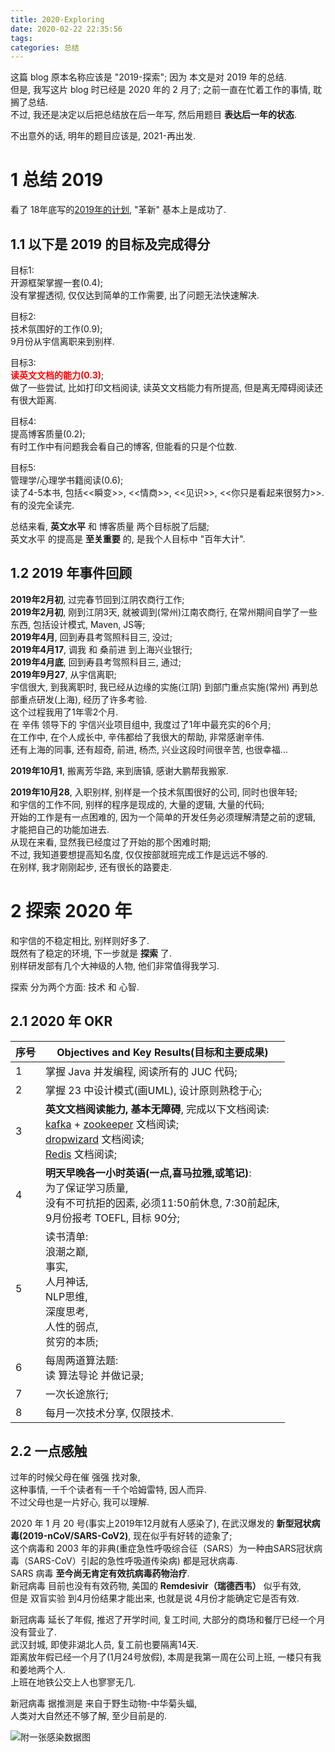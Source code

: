```yaml
---
title: 2020-Exploring
date: 2020-02-22 22:35:56
tags:
categories: 总结
---
```


这篇 blog 原本名称应该是 "2019-探索";
因为 本文是对 2019 年的总结.  
但是, 我写这片 blog 时已经是 2020 年的 2 月了;
之前一直在忙着工作的事情, 耽搁了总结.  
不过, 我还是决定以后把总结放在后一年写, 然后用题目 **表达后一年的状态**.  

不出意外的话, 明年的题目应该是, 2021-再出发.

# 1 总结 2019  

看了 18年底写的[2019年的计划](https://mitrecx.github.io/2018/12/31/2018-%E9%9D%A9%E6%96%B0/), "革新" 基本上是成功了.  

## 1.1 以下是 2019 的目标及完成得分

目标1:   
开源框架掌握一套(0.4);   
没有掌握透彻, 仅仅达到简单的工作需要, 出了问题无法快速解决.  

目标2:   
技术氛围好的工作(0.9);  
9月份从宇信离职来到别样.  

目标3:   
**<font color=red>读英文文档的能力(0.3)</font>**;  
做了一些尝试, 比如打印文档阅读, 读英文文档能力有所提高, 但是离无障碍阅读还有很大距离.  

目标4:   
提高博客质量(0.2);  
有时工作中有问题我会看自己的博客, 但能看的只是个位数.  

目标5:   
管理学/心理学书籍阅读(0.6);  
读了4-5本书, 包括<<瞬变>>, <<情商>>, <<见识>>, <<你只是看起来很努力>>.  有的没完全读完.  

总结来看, **英文水平** 和 博客质量 两个目标脱了后腿;  
英文水平 的提高是 **至关重要** 的, 是我个人目标中 "百年大计".  

## 1.2 2019 年事件回顾  

**2019年2月初**, 过完春节回到江阴农商行工作;  
**2019年2月初**, 刚到江阴3天, 就被调到(常州)江南农商行, 在常州期间自学了一些东西, 包括设计模式, Maven, JS等;  
**2019年4月**, 回到寿县考驾照科目三, 没过;  
**2019年4月17**, 调我 和 桑前进 到上海兴业银行;  
**2019年4月底**, 回到寿县考驾照科目三, 通过;  
**2019年9月27**, 从宇信离职;  
宇信很大, 到我离职时, 我已经从边缘的实施(江阴) 到部门重点实施(常州) 再到总部重点研发(上海), 经历了许多考验.  
这个过程我用了1年零2个月.  
在 辛伟 领导下的 宇信兴业项目组中, 我度过了1年中最充实的6个月;  
在工作中, 在个人成长中, 辛伟都给了我很大的帮助, 非常感谢辛伟.  
还有上海的同事, 还有超奇, 前进, 杨杰, 兴业这段时间很辛苦, 也很幸福...  

**2019年10月1**, 搬离芳华路, 来到唐镇, 感谢大鹏帮我搬家.  

**2019年10月28**, 入职别样, 别样是一个技术氛围很好的公司, 同时也很年轻;    
和宇信的工作不同, 别样的程序是现成的, 大量的逻辑, 大量的代码;  
开始的工作是有一点困难的, 因为一个简单的开发任务必须理解清楚之前的逻辑, 才能把自己的功能加进去.  
从现在来看, 显然我已经度过了开始的那个困难时期;  
不过, 我知道要想提高知名度, 仅仅按部就班完成工作是远远不够的.  
在别样, 我才刚刚起步, 还有很长的路要走.  

# 2 探索 2020 年  

和宇信的不稳定相比, 别样则好多了.  
既然有了稳定的环境, 下一步就是 **探索** 了.  
别样研发部有几个大神级的人物, 他们非常值得我学习.  

探索 分为两个方面: 技术 和 心智.  

## 2.1 2020 年 OKR  

|序号|Objectives and Key Results(目标和主要成果)|
|--|--|
|1| 掌握 Java 并发编程, 阅读所有的 JUC 代码;  |
|2| 掌握 23 中设计模式(画UML), 设计原则熟稔于心;  |
|3| **英文文档阅读能力, 基本无障碍**, 完成以下文档阅读:  <br>[kafka](https://kafka.apache.org/) + [zookeeper](https://zookeeper.apache.org/) 文档阅读;  <br>[dropwizard](https://www.dropwizard.io/) 文档阅读;  <br>[Redis](https://redis.io/) 文档阅读;  |
|4| **明天早晚各一小时英语(一点,喜马拉雅,或笔记)**:    <br>为了保证学习质量,  <br>没有不可抗拒的因素, 必须11:50前休息, 7:30前起床,    <br>9月份报考 TOEFL, 目标 90分;  |
|5| 读书清单:   <br>浪潮之巅,  <br>事实,  <br>人月神话,  <br>NLP思维,  <br>深度思考,  <br>人性的弱点,<br>贫穷的本质;  |
|6| 每周两道算法题:   <br>读 算法导论 并做记录;  |
|7| 一次长途旅行;  |
|8| 每月一次技术分享, 仅限技术.  |

## 2.2 一点感触  
过年的时候父母在催 强强 找对象,  
这种事情, 一千个读者有一千个哈姆雷特, 因人而异.  
不过父母也是一片好心, 我可以理解.  

2020 年 1 月 20 号(事实上2019年12月就有人感染了), 在武汉爆发的 **新型冠状病毒(2019-nCoV/SARS-CoV2)**, 现在似乎有好转的迹象了;  
这个病毒和 2003 年的非典(重症急性呼吸综合征（SARS）为一种由SARS冠状病毒（SARS-CoV）引起的急性呼吸道传染病) 都是冠状病毒.  
SARS 病毒 **至今尚无肯定有效抗病毒药物治疗**.  
新冠病毒 目前也没有有效药物, 美国的 **Remdesivir（瑞德西韦）** 似乎有效,   
但是 双盲实验 到4月份结果才能出来, 也就是说 4月份才能确定它是否有效.  

新冠病毒 延长了年假, 推迟了开学时间, 复工时间, 大部分的商场和餐厅已经一个月没有营业了.  
武汉封城, 即使非湖北人员, 复工前也要隔离14天.  
距离放年假已经一个月了(1月24号放假), 本周是我第一周在公司上班, 一楼只有我和姜地两个人.  
上班在地铁公交上人也寥寥无几.  

新冠病毒 据推测是 来自于野生动物-中华菊头蝠,  
人类对大自然还不够了解, 至少目前是的.  

![附一张感染数据图](https://mitre.oss-cn-hangzhou.aliyuncs.com/blog-2020/saras-cov2.jpeg)  
